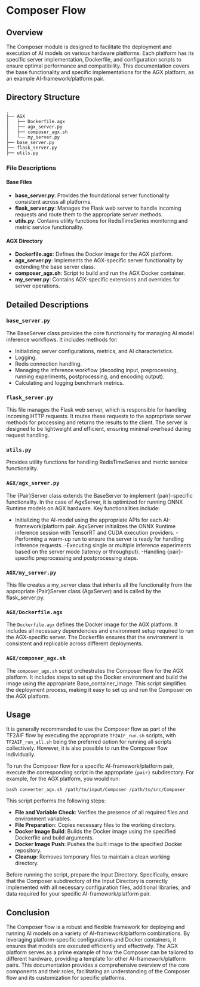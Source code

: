 # Composer Flow

## Overview

The Composer module is designed to facilitate the deployment and execution of AI models on various hardware platforms. Each platform has its specific server implementation, Dockerfile, and configuration scripts to ensure optimal performance and compatibility. This documentation covers the base functionality and specific implementations for the AGX platform, as an example AI-framework/platform pair.

## Directory Structure

```
.
├── AGX
│   ├── Dockerfile.agx
│   ├── agx_server.py
│   ├── composer_agx.sh
│   └── my_server.py
├── base_server.py
├── flask_server.py
├── utils.py
```

### File Descriptions

#### Base Files

- **base_server.py**: Provides the foundational server functionality consistent across all platforms.
- **flask_server.py**: Manages the Flask web server to handle incoming requests and route them to the appropriate server methods.
- **utils.py**: Contains utility functions for RedisTimeSeries monitoring and metric service functionality.

#### AGX Directory

- **Dockerfile.agx**: Defines the Docker image for the AGX platform.
- **agx_server.py**: Implements the AGX-specific server functionality by extending the base server class.
- **composer_agx.sh**: Script to build and run the AGX Docker container.
- **my_server.py**: Contains AGX-specific extensions and overrides for server operations.

## Detailed Descriptions

### `base_server.py`

The BaseServer class provides the core functionality for managing AI model inference workflows. It includes methods for:

- Initializing server configurations, metrics, and AI characteristics.
- Logging.
- Redis connection handling.
- Managing the inference workflow (decoding input, preprocessing, running experiments, postprocessing, and encoding output).
- Calculating and logging benchmark metrics.

### `flask_server.py`

This file manages the Flask web server, which is responsible for handling incoming HTTP requests. It routes these requests to the appropriate server methods for processing and returns the results to the client. The server is designed to be lightweight and efficient, ensuring minimal overhead during request handling.

### `utils.py`

Provides utility functions for handling RedisTimeSeries and metric service functionality.

### `AGX/agx_server.py`

The {Pair}Server class extends the BaseServer to implement {pair}-specific functionality. In the case of AgxServer, it is optimized for running ONNX Runtime models on AGX hardware. Key functionalities include:

- Initializing the AI-model using the appropriate APIs for each AI-framework/platform pair. AgxServer initializes the ONNX Runtime inference session with TensorRT and CUDA execution providers.
-Performing a warm-up run to ensure the server is ready for handling inference requests.
-Executing single or multiple inference experiments based on the server mode (latency or throughput).
-Handling {pair}-specific preprocessing and postprocessing steps.

### `AGX/my_server.py`

This file creates a my_server class that inherits all the functionality from the appropriate {Pair}Server class (AgxServer) and is called by the flask_server.py.

### `AGX/Dockerfile.agx`

The `Dockerfile.agx` defines the Docker image for the AGX platform. It includes all necessary dependencies and environment setup required to run the AGX-specific server. The Dockerfile ensures that the environment is consistent and replicable across different deployments.

### `AGX/composer_agx.sh`

The `composer_agx.sh` script orchestrates the Composer flow for the AGX platform. It includes steps to set up the Docker environment and build the image using the appropriate Base_container_image. This script simplifies the deployment process, making it easy to set up and run the Composer on the AGX platform.


## Usage

It is generally recommended to use the Composer flow as part of the TF2AIF flow by executing the appropriate `TF2AIF_run.sh` scripts, with `TF2AIF_run_all.sh` being the preferred option for running all scripts collectively. However, it is also possible to run the Composer flow individually.

To run the Composer flow for a specific AI-framework/platform pair, execute the corresponding script in the appropriate `{pair}` subdirectory. For example, for the AGX platform, you would run:

```shell
bash converter_agx.sh /path/to/input/Composer /path/to/src/Composer
```

This script performs the following steps:

- **File and Variable Check**: Verifies the presence of all required files and environment variables.
- **File Preparatio**n: Copies necessary files to the working directory.
- **Docker Image Build**: Builds the Docker image using the specified Dockerfile and build arguments.
- **Docker Image Push**: Pushes the built image to the specified Docker repository.
- **Cleanup**: Removes temporary files to maintain a clean working directory.

Before running the script, prepare the Input Directory. Specifically, ensure that the Composer subdirectory of the Input Directory is correctly implemented with all necessary configuration files, additional libraries, and data required for your specific AI-framework/platform pair.

## Conclusion

The Composer flow is a robust and flexible framework for deploying and running AI models on a variety of AI-framework/platform combinations. By leveraging platform-specific configurations and Docker containers, it ensures that models are executed efficiently and effectively. The AGX platform serves as a prime example of how the Composer can be tailored to different hardware, providing a template for other AI-framework/platform pairs. This documentation provides a comprehensive overview of the core components and their roles, facilitating an understanding of the Composer flow and its customization for specific platforms.